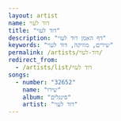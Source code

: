 ```yaml
---
layout: artist
name: דוד לעוי
title: "דוד לעוי"
description: "דף האמן דוד לעוי"
keywords: "שירים, מוזיקה, דוד לעוי"
permalink: /artists/דוד-לעוי/
redirect_from:
  - /artists/list/דוד לעוי
songs:
  - number: "32652"
    name: "שירו"
    album: "סינגלים"
    artist: "דוד לעוי"
---
```

